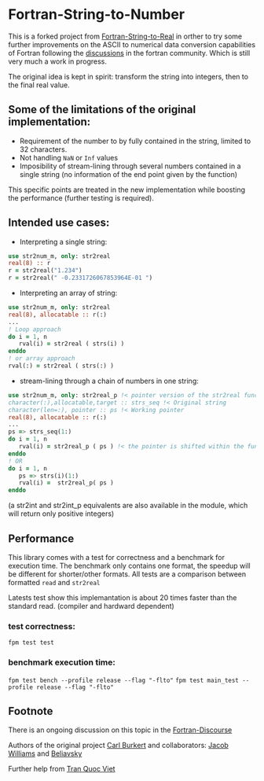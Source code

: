 # Fortran-String-to-Number

This is a forked project from [Fortran-String-to-Real](https://github.com/Carltoffel/Fortran-String-to-Real) in orther to try some further improvements on the ASCII to numerical data conversion capabilities of Fortran following the [discussions](https://fortran-lang.discourse.group/t/a-new-json-library/2197/20) in the fortran community. Which is still very much a work in progress.

The original idea is kept in spirit: transform the string into integers, then to the final real value.

## Some of the limitations of the original implementation:
* Requirement of the number to by fully contained in the string, limited to 32 characters.
* Not handling `NaN` or `Inf` values
* Imposibility of stream-lining through several numbers contained in a single string (no information of the end point given by the function)

This specific points are treated in the new implementation while boosting the performance (further testing is required).

## Intended use cases:

* Interpreting a single string:
```fortran
use str2num_m, only: str2real
real(8) :: r
r = str2real("1.234")
r = str2real(" -0.2331726067853964E-01 ")
```
* Interpreting an array of string:
```fortran
use str2num_m, only: str2real
real(8), allocatable :: r(:)
...
! Loop approach
do i = 1, n
   rval(i) = str2real ( strs(i) )
enddo
! or array approach
rval(:) = str2real ( strs(:) )
```
* stream-lining through a chain of numbers in one string:
```fortran
use str2num_m, only: str2real_p !< pointer version of the str2real function
character(:),allocatable,target :: strs_seq !< Original string
character(len=:), pointer :: ps !< Working pointer
real(8), allocatable :: r(:)
...
ps => strs_seq(1:)
do i = 1, n
   rval(i) = str2real_p ( ps ) !< the pointer is shifted within the function
enddo
! OR
do i = 1, n
   ps => strs(i)(1:)
   rval(i) =  str2real_p( ps )
enddo
```
(a str2int and str2int_p equivalents are also available in the module, which will return only positive integers)
## Performance

This library comes with a test for correctness and a benchmark for execution time. The benchmark only contains one format, the speedup will be different for shorter/other formats.
All tests are a comparison between formatted `read` and `str2real`

Latests test show this implemantation is about 20 times faster than the standard read. (compiler and hardward dependent)

### test correctness:

`fpm test test`

### benchmark execution time:

`fpm test bench --profile release --flag "-flto"`
`fpm test main_test --profile release --flag "-flto"`
## Footnote

There is an ongoing discussion on this topic in the [Fortran-Discourse](https://fortran-lang.discourse.group/t/faster-string-to-double/2208)

Authors of the original project [Carl Burkert](https://github.com/Carltoffel)
and collaborators: [Jacob Williams](https://github.com/jacobwilliams) and [Beliavsky](https://github.com/Beliavsky)

Further help from [Tran Quoc Viet](https://fortran-lang.discourse.group/u/tqviet)
